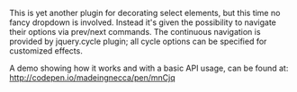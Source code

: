 This is yet another plugin for decorating select elements, but this time no fancy dropdown is involved. Instead it's given the possibility to navigate their options via prev/next commands.
The continuous navigation is provided by jquery.cycle plugin; all cycle options can be specified for customized effects.

A demo showing how it works and with a basic API usage, can be found at: http://codepen.io/madeingnecca/pen/mnCjq